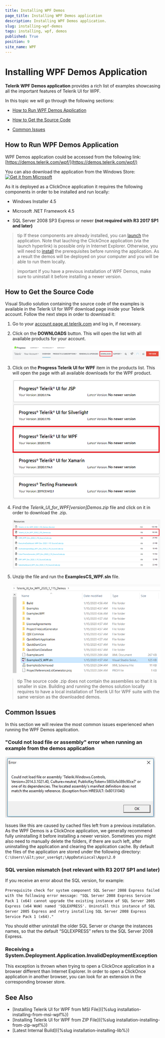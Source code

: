 ```yaml
---
title: Installing WPF Demos
page_title: Installing WPF Demos application
description: Installing WPF Demos application.
slug: installing-wpf-demos
tags: installing, wpf, demos
published: True
position: 9
site_name: WPF
---
```


# Installing WPF Demos Application

__Telerik WPF Demos application__ provides a rich list of examples showcasing all the important features of Telerik UI for WPF.

In this topic we will go through the following sections:

* [How to Run WPF Demos Application](#how-to-run-wpf-demos-application)

* [How to Get the Source Code](#how-to-get-the-source-code)

* [Common Issues](#common-issues)

## How to Run WPF Demos Application

WPF Demos application could be accessed from the following link: [https://demos.telerik.com/wpf/](https://demos.telerik.com/wpf/)

You can also download the application from the Windows Store: [<img style="width:125px;height:50px" alt="Get it from Microsoft" src="https://developer.microsoft.com/en-us/store/badges/images/English_get-it-from-MS.png"/>](https://www.microsoft.com/store/apps/9PB1M527GK9C?cid=storebadge&ocid=badge)

As it is deployed as a ClickOnce application it requires the following components in order to be installed and run locally:

* Windows Installer 4.5 

* Microsoft .NET Framework 4.5

* SQL Server 2008 SP3 Express or newer **(not required with R3 2017 SP1 and later)**

>tip If these components are already installed, you can [launch](https://demos.telerik.com/wpf/WPF%20Demos.application) the application. Note that lauching the ClickOnce application (via the launch hyperlink) is possible only in Internet Explorer. Otherwise, you will need to [install](https://demos.telerik.com/wpf/setup.exe) the prerequisites before running the application. As a result the demos will be deployed on your computer and you will be able to run them locally.

>important If you have a previous installation of WPF Demos, make sure to uninstall it before installing a newer version.

## How to Get the Source Code

Visual Studio solution containing the source code of the examples is available in the Telerik UI for WPF download page inside your Telerik account. Follow the next steps in order to download it:

1. Go to your [account page at telerik.com](https://www.telerik.com/account/) and log in, if necessary.

2. Click on the __DOWNLOADS__ button. This will open the list with all available products for your account.

	![{{ site.framework_name }} Progress Site Downloads Tab](images/installing-wpf-demos-0.png)

3. Click on the __Progress Telerik UI for WPF__ item in the products list. This will open the page with all available downloads for the WPF product.

	![{{ site.framework_name }} Progress Site Telerik UI for WPF Product Title](images/installing-wpf-demos-1.png)

4. Find the __Telerik_UI_for_WPF_[version]_Demos.zip__ file and click on it in order to download the .zip.

	![{{ site.framework_name }} Progress Site Telerik UI for WPF Demos Archive](images/installing-wpf-demos-2.png)

5. Unzip the file and run the __ExamplesCS_WPF.sln__ file.

	![{{ site.framework_name }} ExamplesCS_WPF Solution](images/installing-wpf-demos-3.png)

>tip The source code .zip does not contain the assemblies so that it is smaller in size. Building and running the demos solution locally requires to have a local installation of Telerik UI for WPF suite with the same version as the downloaded demos. 

## Common Issues

In this section we will review the most common issues experienced when running the WPF Demos application.

### "Could not load file or assembly" error when running an example from the demos application

![{{ site.framework_name }} Could Not Load File or Assembly Error](images/wpf_demos_0.png)

Issues like this are caused by cached files left from a previous installation. As the WPF Demos is a ClickOnce application, we generally recommend fully uninstalling it before installing a newer version. Sometimes you might also need to manually delete the folders, if there are such left, after uninstalling the application and clearing the application cache. By default the files of the application are stored under the following directory: `C:\Users\\&lt;your_user&gt;\AppData\Local\Apps\2.0`	

### SQL version mismatch **(not relevant with R3 2017 SP1 and later)**

If you receive an error about the SQL version, for example:

`Prerequisite check for system component SQL Server 2008 Express failed with the following error message: "SQL Server 2008 Express Service Pack 1 (x64) cannot upgrade the existing instance of SQL Server 2005 Express (x64 WoW) named 'SQLEXPRESS'. Uninstall this instance of SQL Server 2005 Express and retry installing SQL Server 2008 Express Service Pack 1 (x64)."`

You should either uninstall the older SQL Server or change the instances names, so that the default “SQLEXPRESS” refers to the SQL Server 2008 Express.

### Receiving a System.Deployment.Application.InvalidDeploymentException

This exception is thrown when trying to open a ClickOnce application in a browser different than Internet Explorer. In order to open a ClickOnce application in another browser, you can look for an extension in the corresponding browser store. 

## See Also  
 * [Installing Telerik UI for WPF from MSI File]({%slug installation-installing-from-msi-wpf%})
 * [Installing Telerik UI for WPF from ZIP File]({%slug installation-installing-from-zip-wpf%})
 * [Latest Internal Build]({%slug installation-installing-lib%})
